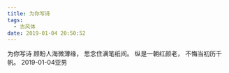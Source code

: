 ```yaml
---
title: 为你写诗
tags:
  - 古风体
date: 2019-01-04 20:50:52
---
```

为你写诗
顾盼人海微薄缘，
思念住满笔纸间。
纵是一朝红颜老，
不悔当初历千帆。
2019-01-04亚男